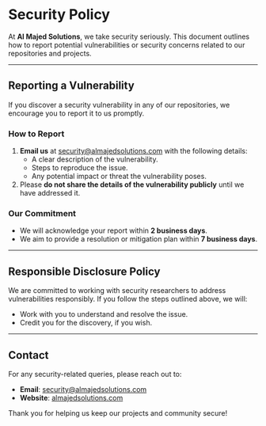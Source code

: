 # Security Policy

At **Al Majed Solutions**, we take security seriously. This document outlines
how to report potential vulnerabilities or security concerns related to our
repositories and projects.

---

## Reporting a Vulnerability

If you discover a security vulnerability in any of our repositories, we
encourage you to report it to us promptly.

### How to Report

1. **Email us** at
   [security@almajedsolutions.com](mailto:security@almajedsolutions.com) with
   the following details:
   - A clear description of the vulnerability.
   - Steps to reproduce the issue.
   - Any potential impact or threat the vulnerability poses.
2. Please **do not share the details of the vulnerability publicly** until we
   have addressed it.

### Our Commitment

- We will acknowledge your report within **2 business days**.
- We aim to provide a resolution or mitigation plan within **7 business days**.

---

## Responsible Disclosure Policy

We are committed to working with security researchers to address vulnerabilities
responsibly. If you follow the steps outlined above, we will:

- Work with you to understand and resolve the issue.
- Credit you for the discovery, if you wish.

---

## Contact

For any security-related queries, please reach out to:

- **Email**:
  [security@almajedsolutions.com](mailto:security@almajedsolutions.com)
- **Website**: [almajedsolutions.com](http://almajedsolutions.com)

Thank you for helping us keep our projects and community secure!
